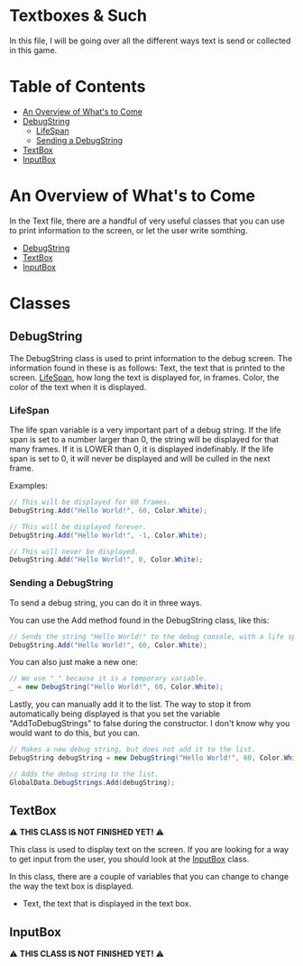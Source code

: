 ﻿# Textboxes & Such

In this file, I will be going over all the different ways text is send or collected in this game.

# Table of Contents

- [An Overview of What's to Come](#an-overview-of-whats-to-come)
- [DebugString](#debugstring)
	* [LifeSpan](#lifespan)
	* [Sending a DebugString](#sending-a-debugstring)
- [TextBox](#textbox)
- [InputBox](#inputbox)

# An Overview of What's to Come

In the Text file, there are a handful of very useful classes that you can use to print information to the screen, or let the user write somthing.

 - [DebugString](#debugstring)
 - [TextBox](#textbox)
 - [InputBox](#inputbox)

# Classes

## DebugString

The DebugString class is used to print information to the debug screen. The information found in these is as follows:
Text, the text that is printed to the screen.
[LifeSpan](#lifespan), how long the text is displayed for, in frames.
Color, the color of the text when it is displayed.

### LifeSpan

The life span variable is a very important part of a debug string.
If the life span is set to a number larger than 0, the string will be displayed for that many frames. 
If it is LOWER than 0, it is displayed indefinably.
If the life span is set to 0, it will never be displayed and will be culled in the next frame.

Examples:

```csharp
// This will be displayed for 60 frames.
DebugString.Add("Hello World!", 60, Color.White);

// This will be displayed forever.
DebugString.Add("Hello World!", -1, Color.White); 

// This will never be displayed.
DebugString.Add("Hello World!", 0, Color.White); 
```

### Sending a DebugString

To send a debug string, you can do it in three ways. 

You can use the Add method found in the DebugString class, like this:

```csharp
// Sends the string "Hello World!" to the debug console, with a life span of 60 frames, and a color of white.
DebugString.Add("Hello World!", 60, Color.White);
```

You can also just make a new one:

```csharp
// We use "_" because it is a temporary variable.
_ = new DebugString("Hello World!", 60, Color.White);
```

Lastly, you can manually add it to the list. The way to stop it from automatically being displayed is that you set the variable "AddToDebugStrings" to false during the constructor.
I don't know why you would want to do this, but you can.

```csharp
// Makes a new debug string, but does not add it to the list.
DebugString debugString = new DebugString("Hello World!", 60, Color.White, false);

// Adds the debug string to the list.
GlobalData.DebugStrings.Add(debugString);
```

## TextBox

:warning: **THIS CLASS IS NOT FINISHED YET!** :warning:

This class is used to display text on the screen. If you are looking for a way to get input from the user, you should look at the [InputBox](#inputbox) class.

In this class, there are a couple of variables that you can change to change the way the text box is displayed.

- Text, the text that is displayed in the text box.

## InputBox

:warning: **THIS CLASS IS NOT FINISHED YET!** :warning:

